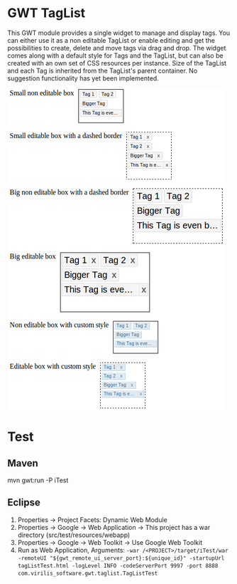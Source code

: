 # GWT TagList
This GWT module provides a single widget to manage and display tags.
You can either use it as a non editable TagList or enable editing and get the possibilities to create, delete and move tags via drag and drop. The widget comes along with a default style for Tags and the TagList, but can also be created with an own set of CSS resources per instance. Size of the TagList and each Tag is inherited from the TagList's parent container.
No suggestion functionality has yet been implemented.

![Showcase](/showcase.PNG)

# Test
## Maven
mvn gwt:run -P iTest

## Eclipse
1. Properties -> Project Facets: Dynamic Web Module
2. Properties -> Google -> Web Application -> This project has a war directory (src/test/resources/webapp)
3. Properties -> Google -> Web Toolkit -> Use Google Web Toolkit
4. Run as Web Application, Arguments: `-war /<PROJECT>/target/iTest/war -remoteUI "${gwt_remote_ui_server_port}:${unique_id}" -startupUrl tagListTest.html -logLevel INFO -codeServerPort 9997 -port 8888 com.virilis_software.gwt.taglist.TagListTest`
